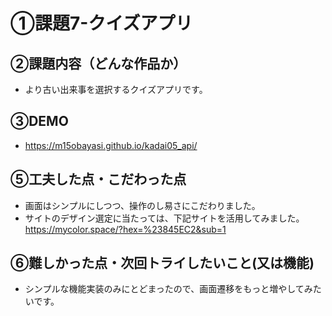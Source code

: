 # ①課題7-クイズアプリ

## ②課題内容（どんな作品か）
- より古い出来事を選択するクイズアプリです。

## ③DEMO
- https://m15obayasi.github.io/kadai05_api/

## ⑤工夫した点・こだわった点

- 画面はシンプルにしつつ、操作のし易さにこだわりました。
- サイトのデザイン選定に当たっては、下記サイトを活用してみました。
  https://mycolor.space/?hex=%23845EC2&sub=1

## ⑥難しかった点・次回トライしたいこと(又は機能)

- シンプルな機能実装のみにとどまったので、画面遷移をもっと増やしてみたいです。
